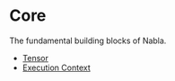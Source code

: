 # Core

The fundamental building blocks of Nabla.

- [Tensor](tensor.md)
- [Execution Context](execution_context.md)
